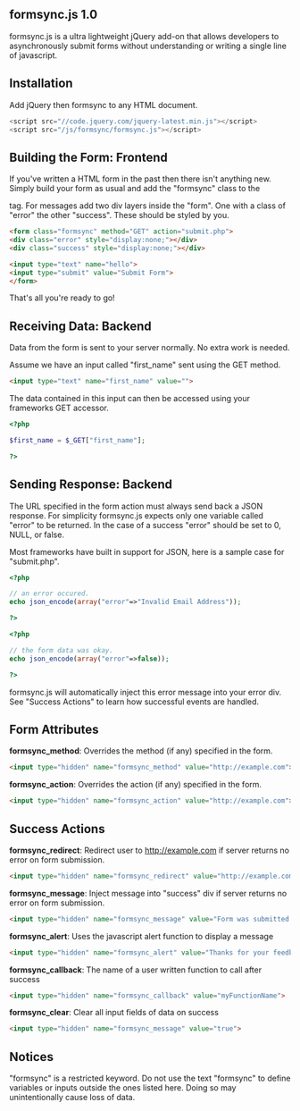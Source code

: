 formsync.js 1.0
-----------------------------
formsync.js is a ultra lightweight jQuery add-on that allows developers to asynchronously submit forms without understanding or writing a single line of javascript.

Installation
-----------------------------
Add jQuery then formsync to any HTML document.

```javascript
<script src="//code.jquery.com/jquery-latest.min.js"></script>
<script src="/js/formsync/formsync.js"></script>
```

Building the Form: Frontend
-----------------------------
If you've written a HTML form in the past then there isn't anything new. Simply build your form as usual and add the "formsync" class to the <form> tag. For messages add two div layers inside the "form". One with a class of "error" the other "success". These should be styled by you. 

```HTML
<form class="formsync" method="GET" action="submit.php">
<div class="error" style="display:none;"></div>
<div class="success" style="display:none;"></div>

<input type="text" name="hello">
<input type="submit" value="Submit Form">
</form>
```

That's all you're ready to go!



Receiving Data: Backend
-----------------------------
Data from the form is sent to your server normally. No extra work is needed.

Assume we have an input called "first_name" sent using the GET method.
```HTML
<input type="text" name="first_name" value="">
```

The data contained in this input can then be accessed using your frameworks GET accessor.
```PHP
<?php 

$first_name = $_GET["first_name"];

?>
```


Sending Response: Backend
-----------------------------
The URL specified in the form action must always send back a JSON response. For simplicity formsync.js expects only one variable called "error" to be returned. In the case of a success "error" should be set to 0, NULL, or false.

Most frameworks have built in support for JSON, here is a sample case for "submit.php".
```php
<?php

// an error occured. 
echo json_encode(array("error"=>"Invalid Email Address"));

?>
```

```php
<?php

// the form data was okay.
echo json_encode(array("error"=>false));

?>
```

formsync.js will automatically inject this error message into your error div. See "Success Actions" to learn how successful events are handled.


Form Attributes
-----------------------------
**formsync_method**:
Overrides the method (if any) specified in the form.
```HTML
<input type="hidden" name="formsync_method" value="http://example.com">
```

**formsync_action**:
Overrides the action (if any) specified in the form.
```HTML
<input type="hidden" name="formsync_action" value="http://example.com">
```


Success Actions 
-----------------------------
**formsync_redirect**:
Redirect user to http://example.com if server returns no error on form submission.
```HTML
<input type="hidden" name="formsync_redirect" value="http://example.com">
```

**formsync_message**:
Inject message into "success" div if server returns no error on form submission.
```HTML
<input type="hidden" name="formsync_message" value="Form was submitted successfully.">
```

**formsync_alert**:
Uses the javascript alert function to display a message
```HTML
<input type="hidden" name="formsync_alert" value="Thanks for your feedback.">
```

**formsync_callback**:
The name of a user written function to call after success
```HTML
<input type="hidden" name="formsync_callback" value="myFunctionName">
```

**formsync_clear**:
Clear all input fields of data on success
```HTML
<input type="hidden" name="formsync_message" value="true">
```

Notices
----------------------------
"formsync" is a restricted keyword.
Do not use the text "formsync" to define variables or inputs outside the ones listed here.
Doing so may unintentionally cause loss of data.
